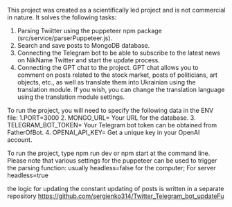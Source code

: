 This project was created as a scientifically led project and is not commercial in nature.
It solves the following tasks:

1. Parsing Twiitter using the puppeteer npm package (src/service/parserPuppeteer.js).
2. Search and save posts to MongoDB database.
3. Connecting the Telegram bot to be able to subscribe to the latest news on NikName Twitter and start the update process.
4. Connecting the GPT chat to the project. GPT chat allows you to comment on posts related to the stock market, posts of politicians, art objects, etc., as well as translate them into Ukrainian using the translation module. If you wish, you can change the translation language using the translation module settings.

To run the project, you will need to specify the following data in the ENV file:
1.PORT=3000 2. MONGO_URL= Your URL for the database. 3. TELEGRAM_BOT_TOKEN= Your Telegram bot token can be obtained from FatherOfBot. 4. OPENAI_API_KEY= Get a unique key in your OpenAI account.

To run the project, type npm run dev or npm start at the command line.
Please note that various settings for the puppeteer can be used to trigger the parsing function: usually headless=false for the computer; For server headless=true

the logic for updating the constant updating of posts is written in a separate repository https://github.com/sergienko314/Twitter_Telegram_bot_updateFu
